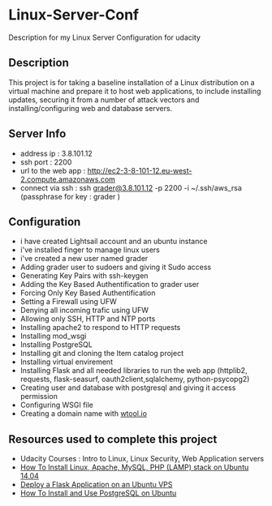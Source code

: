 # Linux-Server-Conf
Description for my Linux Server Configuration for udacity

## Description
This project is for taking a baseline installation of a Linux distribution on a virtual machine and prepare it to host web applications, to include installing updates, securing it from a number of attack vectors and installing/configuring web and database servers.

## Server Info
- address ip : 3.8.101.12
- ssh port : 2200
- url to the web app : http://ec2-3-8-101-12.eu-west-2.compute.amazonaws.com
- connect via ssh : ssh grader@3.8.101.12 -p 2200 -i ~/.ssh/aws_rsa (passphrase for key : grader )

## Configuration 
- i have created Lightsail account and an ubuntu instance
- i've installed finger to manage linux users
- i've created a new user named grader 
- Adding grader user to sudoers and giving it Sudo access
- Generating Key Pairs with ssh-keygen
- Adding the Key Based Authentification to grader user 
- Forcing Only Key Based Authentification
- Setting a Firewall using UFW
- Denying all incoming trafic using UFW
- Allowing only SSH, HTTP and NTP ports
- Installing apache2 to respond to HTTP requests
- Installing mod_wsgi
- Installing PostgreSQL
- Installing git and cloning the Item catalog project
- Installing virtual envirement 
- Installing Flask and all needed libraries to run the web app (httplib2, requests, flask-seasurf, oauth2client,sqlalchemy, python-psycopg2)
- Creating user and database with postgresql and giving it access permission
- Configuring WSGI file
- Creating a domain name with [wtool.io](https://wtools.io/convert-ip-to-host)

## Resources used to complete this project
- Udacity Courses : Intro to Linux, Linux Security, Web Application servers
- [How To Install Linux, Apache, MySQL, PHP (LAMP) stack on Ubuntu 14.04](https://www.digitalocean.com/community/tutorials/how-to-install-linux-apache-mysql-php-lamp-stack-on-ubuntu-14-04)
- [Deploy a Flask Application on an Ubuntu VPS](https://www.digitalocean.com/community/tutorials/how-to-deploy-a-flask-application-on-an-ubuntu-vps)
- [How To Install and Use PostgreSQL on Ubuntu](https://www.digitalocean.com/community/tutorials/how-to-install-and-use-postgresql-on-ubuntu-16-04)
